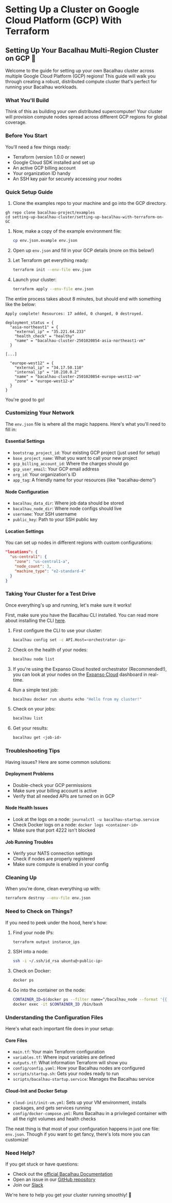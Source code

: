 # Setting Up a Cluster on Google Cloud Platform (GCP) With Terraform

## Setting Up Your Bacalhau Multi-Region Cluster on GCP 🚀

Welcome to the guide for setting up your own Bacalhau cluster across multiple Google Cloud Platform (GCP) regions! This guide will walk you through creating a robust, distributed compute cluster that's perfect for running your Bacalhau workloads.

### What You'll Build

Think of this as building your own distributed supercomputer! Your cluster will provision compute nodes spread across different GCP regions for global coverage.

### Before You Start

You'll need a few things ready:

* Terraform (version 1.0.0 or newer)
* Google Cloud SDK installed and set up
* An active GCP billing account
* Your organization ID handy
* An SSH key pair for securely accessing your nodes

### Quick Setup Guide

1. Clone the examples repo to your machine and go into the GCP directory.&#x20;

```
gh repo clone bacalhau-project/examples
cd setting-up-bacalhau-cluster/setting-up-bacalhau-with-terraform-on-GC 
```

1.  Now, make a copy of the example environment file:

    ```bash
    cp env.json.example env.json
    ```
2. Open up `env.json` and fill in your GCP details (more on this below!)
3.  Let Terraform get everything ready:

    ```bash
    terraform init --env-file env.json
    ```
4.  Launch your cluster:

    ```bash
    terraform apply --env-file env.json
    ```

The entire process takes about 8 minutes, but should end with something like the below:

```hcl
Apply complete! Resources: 17 added, 0 changed, 0 destroyed.

deployment_status = {
  "asia-northeast1" = {
    "external_ip" = "35.221.64.233"
    "health_check" = "healthy"
    "name" = "bacalhau-cluster-2501020854-asia-northeast1-vm"
  }
  
[...]

  "europe-west12" = {
    "external_ip" = "34.17.50.110"
    "internal_ip" = "10.210.0.2"
    "name" = "bacalhau-cluster-2501020854-europe-west12-vm"
    "zone" = "europe-west12-a"
  }
}
```

You're good to go!

### Customizing Your Network

The `env.json` file is where all the magic happens. Here's what you'll need to fill in:

#### Essential Settings

* `bootstrap_project_id`: Your existing GCP project (just used for setup)
* `base_project_name`: What you want to call your new project
* `gcp_billing_account_id`: Where the charges should go
* `gcp_user_email`: Your GCP email address
* `org_id`: Your organization's ID
* `app_tag`: A friendly name for your resources (like "bacalhau-demo")

#### Node Configuration

* `bacalhau_data_dir`: Where job data should be stored
* `bacalhau_node_dir`: Where node configs should live
* `username`: Your SSH username
* `public_key`: Path to your SSH public key

#### Location Settings

You can set up nodes in different regions with custom configurations:

```json
"locations": {
  "us-central1": {
    "zone": "us-central1-a",
    "node_count": 3,
    "machine_type": "e2-standard-4"
  }
}
```

### Taking Your Cluster for a Test Drive

Once everything's up and running, let's make sure it works!

First, make sure you have the Bacalhau CLI installed. You can read more about installing the CLI [here](https://docs.bacalhau.org/getting-started/installation).

1.  First configure the CLI to use your cluster:

    ```bash
    bacalhau config set -c API.Host=<orchestrator-ip>
    ```
2.  Check on the health of your nodes:

    ```bash
    bacalhau node list
    ```
3. If you're using the Expanso Cloud hosted orchestrator (Recommended!), you can look at your nodes on the [Expanso Cloud](https://cloud.expanso.io/networks/) dashboard in real-time.
4.  Run a simple test job:

    ```bash
    bacalhau docker run ubuntu echo "Hello from my cluster!" 
    ```
5.  Check on your jobs:

    ```bash
    bacalhau list
    ```
6.  Get your results:

    ```bash
    bacalhau get <job-id>
    ```

### Troubleshooting Tips

Having issues? Here are some common solutions:

#### Deployment Problems

* Double-check your GCP permissions
* Make sure your billing account is active
* Verify that all needed APIs are turned on in GCP

#### Node Health Issues

* Look at the logs on a node: `journalctl -u bacalhau-startup.service`
* Check Docker logs on a node: `docker logs <container-id>`
* Make sure that port 4222 isn't blocked

#### Job Running Troubles

* Verify your NATS connection settings
* Check if nodes are properly registered
* Make sure compute is enabled in your config

### Cleaning Up

When you're done, clean everything up with:

```bash
terraform destroy --env-file env.json
```

### Need to Check on Things?

If you need to peek under the hood, here's how:

1.  Find your node IPs:

    ```bash
    terraform output instance_ips
    ```
2.  SSH into a node:

    ```bash
    ssh -i ~/.ssh/id_rsa ubuntu@<public-ip>
    ```
3.  Check on Docker:

    ```bash
    docker ps
    ```
4.  Go into the container on the node:

    ```bash
    CONTAINER_ID=$(docker ps --filter name=^/bacalhau_node --format '{{.ID}}' | head -n1)
    docker exec -it $CONTAINER_ID /bin/bash
    ```

### Understanding the Configuration Files

Here's what each important file does in your setup:

#### Core Files

* `main.tf`: Your main Terraform configuration
* `variables.tf`: Where input variables are defined
* `outputs.tf`: What information Terraform will show you
* `config/config.yaml`: How your Bacalhau nodes are configured
* `scripts/startup.sh`: Gets your nodes ready to run
* `scripts/bacalhau-startup.service`: Manages the Bacalhau service

#### Cloud-Init and Docker Setup

* `cloud-init/init-vm.yml`: Sets up your VM environment, installs packages, and gets services running
* `config/docker-compose.yml`: Runs Bacalhau in a privileged container with all the right volumes and health checks

The neat thing is that most of your configuration happens in just one file: `env.json`. Though if you want to get fancy, there's lots more you can customize!

### Need Help?

If you get stuck or have questions:

* Check out the [official Bacalhau Documentation](https://docs.bacalhau.org/)
* Open an issue in our [GitHub repository](https://github.com/bacalhau-project/bacalhau)
* Join our [Slack](https://bit.ly/bacalhau-project-slack)

We're here to help you get your cluster running smoothly! 🌟
